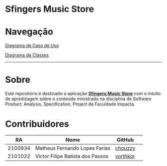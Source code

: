 # Sfingers Music Store

# Navegação
[Diagrama de Caso de Uso](./docs/modelagem/CasosDeUso.md)

[Diagrama de Classes](./docs/modelagem/DiagramaDeClasses.md)

---
# Sobre

Este repositório é destinado a aplicação [**Sfingers Music Store**](https://github.com/users/vorthkor/projects/2?pane=info) com o intuito de apredizagem sobre o conteúdo ministrado na disciplina de Software Product: Analysis, Specification, Project da Faculdade Impacta.

# Contribuidores

|RA|Nome|GitHub||
|----------|---------------------------|------------------|-------------------------------|
|2100934|Matheus Fernando Lopes Farias|[chouzzy](https://github.com/chouzzy)|
|2101022|Victor Filipe Batista dos Passos|[vorthkor](https://github.com/vorthkor)|
